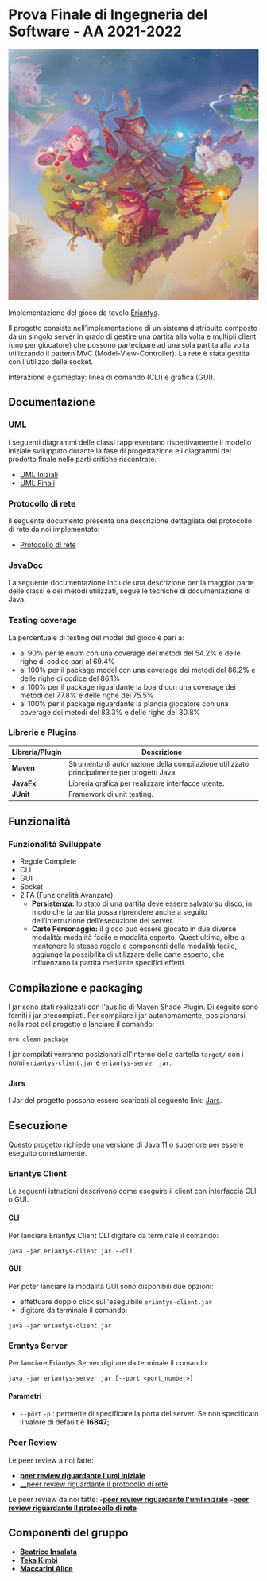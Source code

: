 
# Prova Finale di Ingegneria del Software - AA 2021-2022
![alt text](src/main/resources/images/eriantys_banner_no_items.png)

Implementazione del gioco da tavolo [Eriantys](http://www.craniocreations.it/prodotto/eryantis/).

Il progetto consiste nell’implementazione di un sistema distribuito composto da un singolo server in grado di gestire una partita alla volta e multipli client (uno per giocatore) che possono partecipare ad una sola partita alla volta utilizzando il pattern MVC (Model-View-Controller).
La rete è stata gestita con l'utilizzo delle socket.

Interazione e gameplay: linea di comando (CLI) e grafica (GUI).

## Documentazione

### UML
I seguenti diagrammi delle classi rappresentano rispettivamente il modello iniziale sviluppato durante la fase di progettazione e i diagrammi del prodotto finale nelle parti critiche riscontrate.
- [UML Iniziali](https://github.com/SaladSlayer00/ing-sw-2022-Insalata-Kimbi-Maccarini/blob/19fd0f98f6f52bc3131149ba111d252107b3618b/deliveries/Initial_uml.pdf)
- [UML Finali](https://github.com/SaladSlayer00/ing-sw-2022-Insalata-Kimbi-Maccarini/blob/49a73809a90d28d94fbea5ab7cc43c92a3a6b58e/deliveries/Final_UML.svg)

### Protocollo di rete
Il seguente documento presenta una descrizione dettagliata del protocollo di rete da noi implementato:
- [Protocollo di rete](https://github.com/SaladSlayer00/ing-sw-2022-Insalata-Kimbi-Maccarini/blob/49a73809a90d28d94fbea5ab7cc43c92a3a6b58e/deliveries/Protocollo-di-comunicazione.doc)

### JavaDoc
La seguente documentazione include una descrizione per la maggior parte delle classi e dei metodi utilizzati, segue le tecniche di documentazione di Java.

### Testing coverage
La percentuale di testing del model del gioco è pari a:
- al 90% per le enum con una coverage dei metodi del 54.2% e delle righe di codice pari al 69.4%
- al 100% per il package model con una coverage dei metodi del 86.2% e delle righe di codice del 86.1%
- al 100% per il package riguardante la board con una coverage dei metodi del 77.8% e delle righe del 75.5%
- al 100% per il package riguardante la plancia giocatore con una coverage dei metodi del 83.3% e delle righe del 80.8%

### Librerie e Plugins
|Libreria/Plugin|Descrizione|
|---------------|-----------|
|__Maven__|Strumento di automazione della compilazione utilizzato principalmente per progetti Java.|
|__JavaFx__|Libreria grafica per realizzare interfacce utente.|
|__JUnit__|Framework di unit testing.|

## Funzionalità
### Funzionalità Sviluppate
- Regole Complete
- CLI
- GUI
- Socket
- 2 FA (Funzionalità Avanzate):
    - __Persistenza:__ lo stato di una partita deve essere salvato su disco, in modo che la partita possa riprendere anche a seguito dell’interruzione dell’esecuzione del server.
    - __Carte Personaggio:__ il gioco può essere giocato in due diverse modalità: modalità facile e modalità esperto. Quest'ultima, oltre a mantenere le stesse regole e componenti della modalità facile, aggiunge la possibilità di utilizzare delle carte esperto, che influenzano la partita mediante specifici effetti.


## Compilazione e packaging
I jar sono stati realizzati con l'ausilio di Maven Shade Plugin.
Di seguito sono forniti i jar precompilati.
Per compilare i jar autonomamente, posizionarsi nella root del progetto e lanciare il comando:
```
mvn clean package
```
I jar compilati verranno posizionati all'interno della cartella ```target/``` con i nomi
```eriantys-client.jar``` e ```eriantys-server.jar```.
### Jars
I Jar del progetto possono essere scaricati al seguente link: [Jars]().
## Esecuzione
Questo progetto richiede una versione di Java 11 o superiore per essere eseguito correttamente.
### Eriantys Client
Le seguenti istruzioni descrivono come eseguire il client con interfaccia CLI o GUI.
#### CLI
Per lanciare Eriantys Client CLI digitare da terminale il comando:
```
java -jar eriantys-client.jar --cli
```
#### GUI
Per poter lanciare la modalità GUI sono disponibili due opzioni:
- effettuare doppio click sull'eseguibile ```eriantys-client.jar```
- digitare da terminale il comando:
```
java -jar eriantys-client.jar
```
### Erantys Server
Per lanciare Eriantys Server digitare da terminale il comando:
```
java -jar eriantys-server.jar [--port <port_number>]
```
#### Parametri
- `--port` `-p` : permette di specificare la porta del server. Se non specificato il valore di default è __16847__;

### Peer Review 
Le peer review a noi fatte:
- [__peer review riguardante l'uml iniziale__](https://github.com/SaladSlayer00/ing-sw-2022-Insalata-Kimbi-Maccarini/blob/613fda6515ad5eca7c056ae8b4626e1ac42a8235/deliveries/Peer-review-gruppo-68.docx)
- [__peer review riguardante il protocollo di rete](https://github.com/SaladSlayer00/ing-sw-2022-Insalata-Kimbi-Maccarini/blob/92ef29967cd1ee4c8e5b4db50afbbf4f8ed7e0d5/deliveries/Peer-Review-2_G68.mdS)

Le peer review da noi fatte:
-[__peer review riguardante l'uml iniziale__](https://github.com/SaladSlayer00/ing-sw-2022-Insalata-Kimbi-Maccarini/blob/dec7869420f0f3eb2a237b133de737054356c682/deliveries/Peer_Review_PSP_67.docx)
-[__peer review riguardante il protocollo di rete__](https://github.com/SaladSlayer00/ing-sw-2022-Insalata-Kimbi-Maccarini/blob/dec7869420f0f3eb2a237b133de737054356c682/deliveries/Peer_Review_PSP_67.docx)

## Componenti del gruppo
- [__Beatrice Insalata__](https://github.com/SaladSlayer00)
- [__Teka Kimbi__](https://github.com/ThetaKimbi)
- [__Maccarini Alice__](https://github.com/maccarismos)